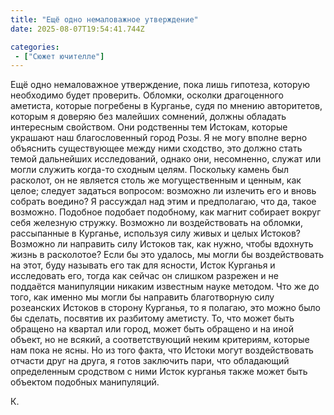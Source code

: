```yaml
---
title: "Ещё одно немаловажное утверждение"
date: 2025-08-07T19:54:41.744Z

categories:
 - ["Сюжет ючителле"]
---
```


Ещё одно немаловажное утверждение, пока лишь гипотеза, которую
необходимо будет проверить. Обломки, осколки драгоценного аметиста,
которые погребены в Курганье, судя по мнению авторитетов, которым я
доверяю без малейших сомнений, должны обладать интересным свойством. Они
родственны тем Истокам, которые украшают наш благословенный город Розы.
Я не могу вполне верно объяснить существующее между ними сходство, это
должно стать темой дальнейших исследований, однако они, несомненно,
служат или могли служить когда-то сходным целям. Поскольку камень был
расколот, он не является столь же могущественным и ценным, как целое;
следует задаться вопросом: возможно ли излечить его и вновь собрать
воедино? Я рассуждал над этим и предполагаю, что да, такое возможно.
Подобное подобает подобному, как магнит собирает вокруг себя железную
стружку. Возможно ли воздействовать на обломки, рассыпанные в Курганье,
используя силу живых и целых Истоков? Возможно ли направить силу Истоков
так, как нужно, чтобы вдохнуть жизнь в расколотое? Если бы это удалось,
мы могли бы воздействовать на этот, буду называть его так для ясности,
Исток Курганья и исследовать его, тогда как сейчас он слишком разрежен и
не поддаётся манипуляции никаким известным науке методом. Что же до
того, как именно мы могли бы направить благотворную силу розеанских
Истоков в сторону Курганья, то я полагаю, это можно было бы сделать,
посвятив их разбитому аметисту. То, что может быть обращено на квартал
или город, может быть обращено и на иной объект, но не всякий, а
соответствующий неким критериям, которые нам пока не ясны. Но из того
факта, что Истоки могут воздействовать отчасти друг на друга, я готов
заключить пари, что обладающий определенным сродством с ними Исток
курганья также может быть объектом подобных манипуляций.

К.
